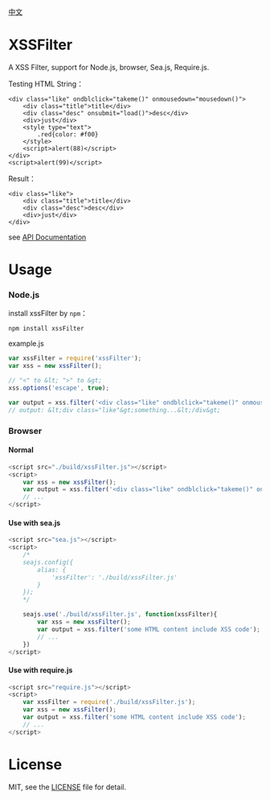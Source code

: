 [中文](https://github.com/superRaytin/xssFilter/blob/master/README.md)

# XSSFilter

A XSS Filter, support for Node.js, browser, Sea.js, Require.js.

Testing HTML String：

```
<div class="like" ondblclick="takeme()" onmousedown="mousedown()">
	<div class="title">title</div>
	<div class="desc" onsubmit="load()">desc</div>
	<div>just</div>
	<style type="text">
		.red{color: #f00}
	</style>
	<script>alert(88)</script>
</div>
<script>alert(99)</script>
```

Result：

```
<div class="like">
	<div class="title">title</div>
	<div class="desc">desc</div>
	<div>just</div>
</div>
```

see [API Documentation](https://github.com/superRaytin/xssFilter/wiki/API-Documentation)

# Usage

### Node.js
install xssFilter by `npm`：

```
npm install xssFilter
```

example.js

```javascript
var xssFilter = require('xssFilter');
var xss = new xssFilter();

// "<" to &lt; ">" to &gt;
xss.options('escape', true);

var output = xss.filter('<div class="like" ondblclick="takeme()" onmousedown="mousedown()">something...</div>');
// output: &lt;div class="like"&gt;something...&lt;/div&gt;
```

### Browser

#### Normal

```javascript
<script src="./build/xssFilter.js"></script>
<script>
    var xss = new xssFilter();
    var output = xss.filter('<div class="like" ondblclick="takeme()" onmousedown="mousedown()">something...</div>');
    // ...
</script>
```

#### Use with sea.js

```javascript
<script src="sea.js"></script>
<script>
    /*
    seajs.config({
        alias: {
            'xssFilter': './build/xssFilter.js'
        }
    });
    */

    seajs.use('./build/xssFilter.js', function(xssFilter){
        var xss = new xssFilter();
        var output = xss.filter('some HTML content include XSS code');
        // ...
    })
</script>
```

#### Use with require.js

```javascript
<script src="require.js"></script>
<script>
    var xssFilter = require('./build/xssFilter.js');
    var xss = new xssFilter();
    var output = xss.filter('some HTML content include XSS code');
    // ...
</script>
```

# License
MIT, see the [LICENSE](https://github.com/superRaytin/xssFilter/blob/master/LICENSE) file for detail.
